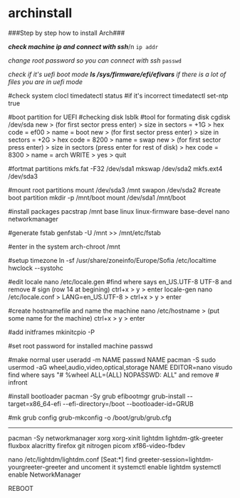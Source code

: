 # archinstall
###Step by step how to install Arch###

***check machine ip and connect with ssh***/n
```ip addr```

*change root password so you can connect with ssh*
```passwd```

*check if it's uefi boot mode*
***ls /sys/firmware/efi/efivars***
*if there is a lot of files you are in uefi mode*

#check system clocl
timedatectl status 
#if it's incorrect 
timedatectl set-ntp true

#boot partition for UEFI 
#checking disk
lsblk
#tool for formating disk
cgdisk /dev/sda 
new > (for first sector press enter) > size in sectors = +1G > hex code = ef00 > name = boot
new > (for first sector press enter) > size in sectors = +2G > hex code = 8200 > name = swap
new > (for first sector press enter) > size in sectors (press enter for rest of disk) > hex code = 8300 > name = arch
WRITE > yes > quit

#fortmat partitions 
mkfs.fat -F32 /dev/sda1
mkswap /dev/sda2
mkfs.ext4 /dev/sda3

#mount root partitions
mount /dev/sda3 /mnt
swapon /dev/sda2
#create boot partition
mkdir -p /mnt/boot
mount /dev/sda1 /mnt/boot

#install packages
pacstrap /mnt base linux linux-firmware base-devel nano networkmanager

#generate fstab
genfstab -U /mnt >> /mnt/etc/fstab

#enter in the system 
arch-chroot /mnt

#setup timezone
ln -sf /usr/share/zoneinfo/Europe/Sofia /etc/localtime
hwclock --systohc

#edit locale
nano /etc/locale.gen
#find where says en_US.UTF-8 UTF-8 and remove # sign (row 14 at begining)
ctrl+x > y > enter
locale-gen
nano /etc/locale.conf   > LANG=en_US.UTF-8  >  ctrl+x > y > enter

#create hostnamefile and name the machine
nano /etc/hostname > (put some name for the machine) ctrl+x > y > enter

#add initframes
mkinitcpio -P

#set root password for installed machine
passwd

#make normal user
useradd -m NAME
passwd NAME
pacman -S sudo
usermod -aG wheel,audio,video,optical,storage NAME
EDITOR=nano visudo
find where says "# %wheel ALL=(ALL) NOPASSWD: ALL" and remove # infront

#install bootloader
pacman -Sy grub efibootmgr
grub-install --target=x86_64-efi --efi-directory=/boot --bootloader-id=GRUB

#mk grub config
grub-mkconfig -o /boot/grub/grub.cfg


--------------------------------------------------


pacman -Sy networkmanager xorg xorg-xinit lightdm lightdm-gtk-greeter fluxbox alacritty firefox git nitrogen picom xf86-video-fbdev

nano /etc/lightdm/lightdm.conf [Seat:*]
find greeter-session=lightdm-yourgreeter-greeter and uncoment it
systemctl enable lightdm
systemctl enable NetworkManager


REBOOT



